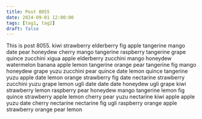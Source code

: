 ```yaml
---
title: Post 8055
date: 2024-09-01 12:00:00
tags: [tag1, tag2]
draft: false
---
```

This is post 8055.
kiwi
strawberry
elderberry
fig
apple
tangerine
mango
date
pear
honeydew
cherry
mango
tangerine
raspberry
tangerine
grape
quince
zucchini
xigua
apple
elderberry
zucchini
mango
honeydew
watermelon
banana
apple
lemon
tangerine
orange
pear
tangerine
fig
mango
honeydew
grape
yuzu
zucchini
pear
quince
date
lemon
quince
tangerine
yuzu
apple
date
lemon
orange
strawberry
fig
date
nectarine
strawberry
zucchini
yuzu
grape
lemon
ugli
date
date
date
honeydew
ugli
grape
kiwi
strawberry
lemon
raspberry
pear
honeydew
mango
tangerine
lemon
fig
quince
strawberry
apple
lemon
cherry
pear
yuzu
nectarine
kiwi
apple
apple
yuzu
date
cherry
nectarine
nectarine
fig
ugli
raspberry
orange
apple
strawberry
orange
pear
lemon
